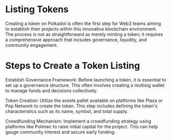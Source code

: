 # Listing Tokens

<p> Creating a token on Polkadot is often the first step for Web3 teams aiming to establish their projects within this innovative blockchain environment. The process is not as straightforward as merely minting a token; it requires a comprehensive approach that includes governance, liquidity, and community engagement. <p>

# Steps to Create a Token Listing

<p> Establish Governance Framework: Before launching a token, it is essential to set up a governance structure. This often involves creating a multisig wallet to manage funds and decisions collectively.

Token Creation: Utilize the assets pallet available on platforms like Plaza or Pop Network to create the token. This step includes defining the token's characteristics such as its name, symbol, and total supply.

Crowdfunding Mechanism: Implement a crowdfunding strategy using platforms like Polimec to raise initial capital for the project. This can help gauge community interest and secure early funding. <p>